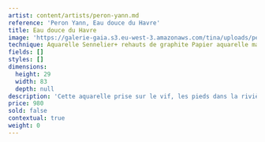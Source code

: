 ```yaml
---
artist: content/artists/peron-yann.md
reference: 'Peron Yann, Eau douce du Havre'
title: Eau douce du Havre
image: 'https://galerie-gaia.s3.eu-west-3.amazonaws.com/tina/uploads/peron-yann/galerie-gaia-yann peron- py architecture-P22-15 ENTIER RECADRE.jpg'
technique: Aquarelle Sennelier+ rehauts de graphite Papier aquarelle marouflé sur carton et sous- verre anti-reflet
fields: []
styles: []
dimensions:
  height: 29
  width: 83
  depth: null
description: 'Cette aquarelle prise sur le vif, les pieds dans la rivière traduit l’onde aquatique comme autant de reflets venant des risées du ciel que des mouvements sous l’eau du Havre. Extrait de mon carnet de croquis, ce format contient deux pages, ce qui cadre le motif comme un paysage, vécu comme un moment passé avec la Nature. Merci à elle pour sa générosité et sa beauté.'
price: 980
sold: false
contextual: true
weight: 0
---
```


